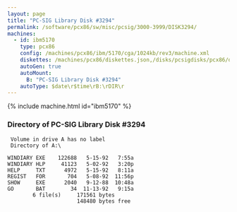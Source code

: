 ```yaml
---
layout: page
title: "PC-SIG Library Disk #3294"
permalink: /software/pcx86/sw/misc/pcsig/3000-3999/DISK3294/
machines:
  - id: ibm5170
    type: pcx86
    config: /machines/pcx86/ibm/5170/cga/1024kb/rev3/machine.xml
    diskettes: /machines/pcx86/diskettes.json,/disks/pcsigdisks/pcx86/diskettes.json
    autoGen: true
    autoMount:
      B: "PC-SIG Library Disk #3294"
    autoType: $date\r$time\rB:\rDIR\r
---
```


{% include machine.html id="ibm5170" %}

### Directory of PC-SIG Library Disk #3294

     Volume in drive A has no label
     Directory of A:\

    WINDIARY EXE    122688   5-15-92   7:55a
    WINDIARY HLP     41123   5-02-92   3:20p
    HELP     TXT      4972   5-15-92   8:11a
    REGIST   FOR       704   5-08-92  11:56p
    SHOW     EXE      2040   9-12-88  10:48a
    GO       BAT        34  11-13-92   9:15a
            6 file(s)     171561 bytes
                          148480 bytes free
